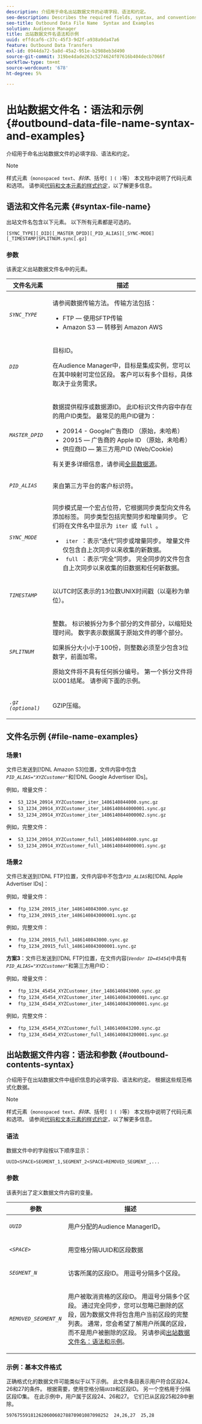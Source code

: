 ```yaml
---
description: 介绍用于命名出站数据文件的必填字段、语法和约定。
seo-description: Describes the required fields, syntax, and conventions used to name an outbound data file.
seo-title: Outbound Data File Name  Syntax and Examples
solution: Audience Manager
title: 出站数据文件名语法和示例
uuid: effdcaf6-c37c-45f3-9d2f-a938a9da47a6
feature: Outbound Data Transfers
exl-id: 0944da72-5a8d-45a2-951e-b2988eb3d490
source-git-commit: 319be4dade263c5274624f07616b404decb7066f
workflow-type: tm+mt
source-wordcount: '678'
ht-degree: 5%

---
```


# 出站数据文件名：语法和示例{#outbound-data-file-name-syntax-and-examples}

介绍用于命名出站数据文件的必填字段、语法和约定。

<!-- c_name_reqs_outbound.xml -->

>[!NOTE]
>
>样式元素（`monospaced text`、*斜体*、括号`[ ]` `( )`等） 本文档中说明了代码元素和选项。 请参阅[代码和文本元素的样式约定](../../../reference/code-style-elements.md)，以了解更多信息。

## 语法和文件名元素 {#syntax-file-name}

出站文件名包含以下元素。 以下所有元素都是可选的。

```
[SYNC_TYPE][_DID][_MASTER_DPID][_PID_ALIAS][_SYNC-MODE][_TIMESTAMP]SPLITNUM.sync[.gz]
```

### 参数

该表定义出站数据文件名中的元素。

<table id="table_1EA97D75004148CE85F702427DB7E97A"> 
 <thead> 
  <tr> 
   <th colname="col1" class="entry"> 文件名元素 </th> 
   <th colname="col2" class="entry"> 描述 </th> 
  </tr> 
 </thead>
 <tbody> 
  <tr> 
   <td colname="col1"> <p> <code><i>SYNC_TYPE </i></code> </p> </td> 
   <td colname="col2"> <p>请参阅数据传输方法。 传输方法包括： </p> 
    <ul id="ul_4E0CFC7A34E04E2FA216A07E3654D6EE"> 
     <li id="li_0066B99222A64BE9975AE2E91511FB77">FTP — 使用SFTP传输 </li> 
     <li id="li_646767FE8AD247B88D0DD5461349F019"> <span class="keyword"> Amazon S3 </span> — 转移到<span class="keyword"> Amazon AWS </span> </li> 
    </ul> </td> 
  </tr> 
  <tr> 
   <td colname="col1"> <p> <code><i>DID </i></code> </p> </td> 
   <td colname="col2"> <p>目标ID。 </p> <p>在<span class="keyword">Audience Manager</span>中，目标是集成实例，您可以在其中映射可定位区段。 客户可以有多个目标，具体取决于业务需求。 </p> </td> 
  </tr> 
  <tr> 
   <td colname="col1"> <p> <code><i>MASTER_DPID </i></code> </p> </td> 
   <td colname="col2"> <p>数据提供程序或数据源ID。 此ID标识文件内容中存在的用户ID类型。 最常见的用户ID键为： </p> <p> 
     <ul id="ul_CC22D019ECED4B17A7695708001F2C1B"> 
      <li id="li_94DAFA169380405981AFEF1B581997E6">20914 - <span class="keyword"> Google广告商ID </span> （原始，未哈希） </li> 
      <li id="li_DE74BE06331C49CF87606A192D815B96">20915 — 广告商</span>的<span class="keyword"> Apple ID （原始，未哈希） </li> 
      <li id="li_E0A033FEC3174EF08E93EB7C65266337">供应商ID — 第三方用户ID (Web/Cookie) </li> 
     </ul> </p> <p>有关更多详细信息，请参阅<a href="https://experienceleague.adobe.com/docs/audience-manager/user-guide/features/data-sources/global-data-sources.html?lang=zh-Hans">全局数据源</a>。</p></td> 
  </tr> 
  <tr> 
   <td colname="col1"> <p> <code><i>PID_ALIAS </i></code> </p> </td> 
   <td colname="col2"> 来自第三方平台的客户标识符。 </td> 
  </tr> 
  <tr> 
   <td colname="col1"> <p> <code><i>SYNC_MODE </i></code> </p> </td> 
   <td colname="col2"> <p>同步模式是一个宏占位符，它根据同步类型向文件名添加标签。 同步类型包括完整同步和增量同步。 它们将在文件名中显示为<code> iter </code>或<code> full </code>。 </p> 
    <ul id="ul_3B3585CEF1434951B6FDCDD29E5013CD"> 
     <li id="li_947D94E9CFAC4041AC1AAEB191805529"> <code> iter </code>：表示“迭代”同步或增量同步。 增量文件仅包含自上次同步以来收集的新数据。 </li> 
     <li id="li_13ADB3B3346943DAA767A1F416482D3C"> <code> full </code>：表示“完全”同步。 完全同步的文件包含自上次同步以来收集的旧数据和任何新数据。 </li> 
    </ul> </td> 
  </tr> 
  <tr> 
   <td colname="col1"> <p> <code><i>TIMESTAMP </i></code> </p> </td> 
   <td colname="col2"> <p>以UTC时区表示的13位数UNIX时间戳（以毫秒为单位）。 </p> </td> 
  </tr> 
  <tr> 
   <td colname="col1"> <p><code><i>SPLITNUM</i></code></p> </td> 
   <td colname="col2"> <p>整数。 标识被拆分为多个部分的文件部分，以缩短处理时间。 数字表示数据属于原始文件的哪个部分。</p>  <p>如果拆分大小小于100份，则整数必须至少包含3位数字，前面加零。</p>  <p>原始文件将不具有任何拆分编号。 第一个拆分文件将以001结尾。 请参阅下面的示例。 </p> </td> 
  </tr> 
  <tr> 
   <td colname="col1"> <p> <code><i>.gz (optional) </i></code> </p> </td> 
   <td colname="col2"> <p>GZIP压缩。 </p> </td> 
  </tr> 
 </tbody> 
</table>

## 文件名示例 {#file-name-examples}

### 场景1

文件已发送到[!DNL Amazon S3]位置，文件内容中包含&#x200B;*`PID_ALIAS="XYZCustomer"`*&#x200B;和[!DNL Google Advertiser IDs]。

例如，增量文件：

<ul class="simplelist"> 
 <li> <code> S3_1234_20914_XYZCustomer_iter_1486140844000.sync.gz </code> </li> 
 <li> <code> S3_1234_20914_XYZCustomer_iter_1486140844000001.sync.gz </code> </li> 
 <li> <code> S3_1234_20914_XYZCustomer_iter_1486140844000002.sync.gz </code> </li> 
</ul>

例如，完整文件：

<ul class="simplelist"> 
 <li> <code> S3_1234_20914_XYZCustomer_full_1486140844000.sync.gz </code> </li> 
 <li> <code> S3_1234_20914_XYZCustomer_full_1486140844000001.sync.gz </code> </li> 
</ul>

### 场景2

文件已发送到[!DNL FTP]位置，文件内容中不包含&#x200B;*`PID_ALIAS`*&#x200B;和[!DNL Apple Advertiser IDs]：

例如，增量文件：

<ul class="simplelist"> 
 <li> <code> ftp_1234_20915_iter_1486140843000.sync.gz </code> </li> 
 <li> <code> ftp_1234_20915_iter_1486140843000001.sync.gz </code> </li> 
</ul>

例如，完整文件：

<ul class="simplelist"> 
 <li> <code> ftp_1234_20915_full_1486140843000.sync.gz </code> </li> 
 <li> <code> ftp_1234_20915_full_1486140843000001.sync.gz </code> </li> 
</ul>

**方案3**：文件已发送到[!DNL FTP]位置，在文件内容(*`Vendor ID=45454`*)中具有&#x200B;*`PID_ALIAS="XYZCustomer"`*&#x200B;和第三方用户ID：

例如，增量文件：

<ul class="simplelist"> 
 <li> <code> ftp_1234_45454_XYZCustomer_iter_1486140843000.sync.gz </code> </li> 
 <li> <code> ftp_1234_45454_XYZCustomer_iter_1486140843000001.sync.gz </code> </li> 
 <li> <code> ftp_1234_45454_XYZCustomer_iter_1486140843000001.sync.gz </code> </li> 
</ul>

例如，完整文件：

<ul class="simplelist"> 
 <li> <code> ftp_1234_45454_XYZCustomer_full_1486140843200.sync.gz </code> </li> 
 <li> <code> ftp_1234_45454_XYZCustomer_full_1486140843200001.sync.gz </code> </li> 
</ul>

## 出站数据文件内容：语法和参数 {#outbound-contents-syntax}

介绍用于在出站数据文件中组织信息的必填字段、语法和约定。 根据这些规范格式化数据。

<!-- c_outbound_data_file.xml -->

>[!NOTE]
>
>样式元素（`monospaced text`、*斜体*、括号`[ ]` `( )`等） 本文档中说明了代码元素和选项。 请参阅[代码和文本元素的样式约定](../../../reference/code-style-elements.md)，以了解更多信息。

### 语法

数据文件中的字段按以下顺序显示：

`UUID<SPACE>SEGMENT_1,SEGMENT_2<SPACE>REMOVED_SEGMENT_,...`

### 参数

该表列出了定义数据文件内容的变量。

<table id="table_109BA747CFDA40108370EFEB208C7E11"> 
 <thead> 
  <tr> 
   <th colname="col1" class="entry"> 参数 </th> 
   <th colname="col2" class="entry"> 描述 </th> 
  </tr> 
 </thead>
 <tbody> 
  <tr> 
   <td colname="col1"> <p> <code><i>UUID </i></code> </p> </td> 
   <td colname="col2"> <p><span class="keyword">用户</span>分配的Audience ManagerID。 </p> </td> 
  </tr> 
  <tr> 
   <td colname="col1"> <p> <code><i>&lt;SPACE&gt; </i></code> </p> </td> 
   <td colname="col2"> <p>用空格分隔UUID和区段数据 </p> </td> 
  </tr> 
  <tr> 
   <td colname="col1"> <p> <code><i>SEGMENT_N </i></code> </p> </td> 
   <td colname="col2"> <p>访客所属的区段ID。 用逗号分隔多个区段。 </p> </td> 
  </tr> 
  <tr> 
   <td colname="col1"> <p> <code><i>REMOVED_SEGMENT_N </i></code> </p> </td> 
   <td colname="col2"> <p>用户被取消资格的区段ID。 用逗号分隔多个区段。 通过完全同步，您可以忽略已删除的区段，因为数据文件将包含用户当前区段的完整列表。 通常，您会希望了解用户所属的区段，而不是用户被删除的区段。 另请参阅<a href="../../../integration/receiving-audience-data/batch-outbound-transfers/outbound-file-name-contents.md#outbound-data-file-name-syntax-and-examples">出站数据文件名：语法和示例</a>。 </p> </td> 
  </tr> 
 </tbody> 
</table>

### 示例：基本文件格式

正确格式化的数据文件可能类似于以下示例。 此文件条目表示用户符合区段24、26和27的条件。 根据需要，使用空格分隔`UUID`和区段ID。 另一个空格用于分隔区段ID集。 在此示例中，用户属于区段24、26和27。 它们已从区段25和28中删除。

```
59767559181262060060278870901087098252  24,26,27  25,28
```
